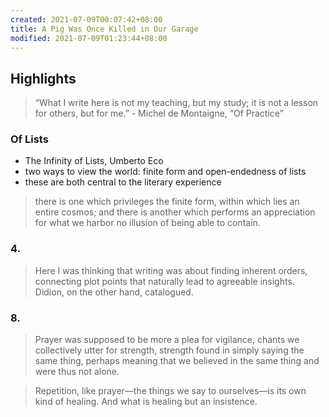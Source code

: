 ```yaml
---
created: 2021-07-09T00:07:42+08:00
title: A Pig Was Once Killed in Our Garage
modified: 2021-07-09T01:23:44+08:00
---
```


## Highlights
> “What I write here is not my teaching, but my study; it is not a lesson for others, but for me.” - Michel de Montaigne, “Of Practice”
### Of Lists
- The Infinity of Lists, Umberto Eco
- two ways to view the world: finite form and open-endedness of lists
- these are both central to the literary experience
> there is one which privileges the finite form, within which lies an entire cosmos; and there is another which performs an appreciation for what we harbor no illusion of being able to contain.
### 4.
> Here I was thinking that writing was about finding inherent orders, connecting plot points that naturally lead to agreeable insights. Didion, on the other hand, catalogued.
### 8.
> Prayer was supposed to be more a plea for vigilance, chants we collectively utter for strength, strength found in simply saying the same thing, perhaps meaning that we believed in the same thing and were thus not alone.

> Repetition, like prayer—the things we say to ourselves—is its own kind of healing. And what is healing but an insistence.
